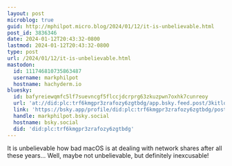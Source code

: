 ```yaml
---
layout: post
microblog: true
guid: http://mphilpot.micro.blog/2024/01/12/it-is-unbelievable.html
post_id: 3836346
date: 2024-01-12T20:43:32-0800
lastmod: 2024-01-12T20:43:32-0800
type: post
url: /2024/01/12/it-is-unbelievable.html
mastodon:
  id: 111746810735863487
  username: markphilpot
  hostname: hachyderm.io
bluesky:
  id: bafyreiewqmfc5lf7suevncgf5flccjdcrprg63zkuzpwn7oxhk7cunreoy
  url: 'at://did:plc:trf6kmgpr3zrafozy6zgtbdg/app.bsky.feed.post/3kitlq7kd6i2u'
  link: 'https://bsky.app/profile/did:plc:trf6kmgpr3zrafozy6zgtbdg/post/3kitlq7kd6i2u'
  handle: markphilpot.bsky.social
  hostname: bsky.social
  did: 'did:plc:trf6kmgpr3zrafozy6zgtbdg'
---
```

It is unbelievable how bad macOS is at dealing with network shares after all these years... Well, maybe not unbelievable, but definitely inexcusable!

